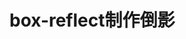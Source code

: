 # box-reflect制作倒影

<vuep template="#demo1"></vuep>
<script v-pre type="text/x-template" id="demo1">
<style>
.main-cons{
  margin: 0 auto;width:800px;padding:50px 0;
}
.cons-li{width: 400px;padding:0px 10px 0px 10px;height: 600px;position: relative;}
.cons-li h2{
  position: absolute;
  top:20px;
  right:40px;
  width: 30px;
  color: #fff;
  z-index: 10;
  font-weight: normal;
  writing-mode: vertical-lr;
  letter-spacing: 3px;
  -webkit-box-reflect: right 100px -webkit-linear-gradient(bottom,rgba(0,0,0,0.4),rgba(0,0,0,0.1));;
}
.cons-li img{
  content: "";
  width: 100%;
  -webkit-box-reflect: right -1px -webkit-linear-gradient(left,rgba(12,93,163,1),rgba(12,93,163,1));
}
</style>
<template>
<div class="main-cons">
  <div class="cons-li">
      <h2>山水绕城春作涨，江涛入海夜通潮</h2>
      <img src="http://p3.pstatp.com/origin/pgc-image/152134897294786aa5020f7" alt="">
  </div>
</div>
</template>
<script></script>
</script>

